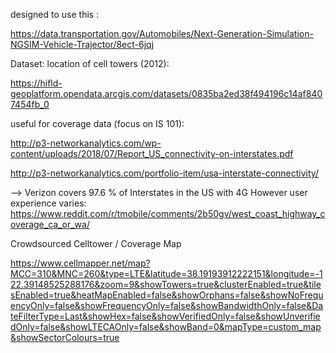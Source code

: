 
designed to use this : 

https://data.transportation.gov/Automobiles/Next-Generation-Simulation-NGSIM-Vehicle-Trajector/8ect-6jqj



Dataset: location of cell towers (2012):

https://hifld-geoplatform.opendata.arcgis.com/datasets/0835ba2ed38f494196c14af8407454fb_0

useful for coverage data (focus on IS 101):

http://p3-networkanalytics.com/wp-content/uploads/2018/07/Report_US_connectivity-on-interstates.pdf

http://p3-networkanalytics.com/portfolio-item/usa-interstate-connectivity/

--> Verizon covers 97.6 % of Interstates in the US with 4G
 However user experience varies: 
 https://www.reddit.com/r/tmobile/comments/2b50gv/west_coast_highway_coverage_ca_or_wa/


Crowdsourced Celltower / Coverage Map

https://www.cellmapper.net/map?MCC=310&MNC=260&type=LTE&latitude=38.19193912222151&longitude=-122.39148525288176&zoom=9&showTowers=true&clusterEnabled=true&tilesEnabled=true&heatMapEnabled=false&showOrphans=false&showNoFrequencyOnly=false&showFrequencyOnly=false&showBandwidthOnly=false&DateFilterType=Last&showHex=false&showVerifiedOnly=false&showUnverifiedOnly=false&showLTECAOnly=false&showBand=0&mapType=custom_map&showSectorColours=true




